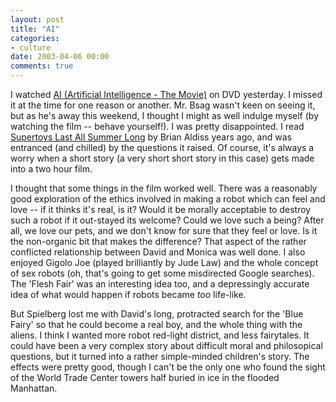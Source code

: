 ```yaml
---
layout: post
title: "AI"
categories:
- culture
date: 2003-04-06 00:00
comments: true
---
```


<p>I watched <a href="http://aimovie.warnerbros.com/">AI (Artificial Intelligence - The Movie)</a> on DVD yesterday. I missed it at the time for one reason or another. Mr. Bsag wasn't keen on seeing it, but as he's away this weekend, I thought I might as well indulge myself (by watching the film -- behave yourself!). I was pretty disappointed. I read <a href="http://www.bitterpill.org/stlasl.html">Supertoys Last All Summer Long</a> by Brian Aldiss years ago, and was entranced (and chilled) by the questions it raised. Of course, it's always a worry when a short story (a very short short story in this case) gets made into a two hour film.</p>

<p>I thought that some things in the film worked well. There was a reasonably good exploration of the ethics involved in making a robot which can feel and love -- if it thinks it's real, is it? Would it be morally acceptable to destroy such a robot if it out-stayed its welcome? Could we love such a being? After all, we love our pets, and we don't know for sure that they feel or love. Is it the non-organic bit that makes the difference? That aspect of the rather conflicted relationship between David and Monica was well done. I also enjoyed Gigolo Joe (played brilliantly by Jude Law) and the whole concept of sex robots (oh, that's going to get some misdirected Google searches). The 'Flesh Fair' was an interesting idea too, and a depressingly accurate idea of what would happen if robots became <em>too</em> life-like.</p>

<p>But Spielberg lost me with David's long, protracted search for the 'Blue Fairy' so that he could become a real boy, and the whole thing with the aliens. I think I wanted more robot red-light district, and less fairytales. It could have been a very complex story about difficult moral and philosopical questions, but it turned into a rather simple-minded children's story. The effects were pretty good, though I can't be the only one who found the sight of the World Trade Center towers half buried in ice in the flooded Manhattan.</p>
